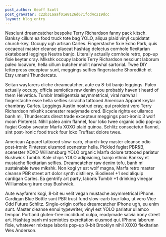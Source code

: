 ```yaml
---
post_author: Geoff Scott
post_gravatar: c22b31aaaf01e8126d671fcd4c219dcc
layout: blog_entry
---
```


Nesciunt dreamcatcher bespoke Terry Richardson fanny pack kitsch. Banksy cillum ea food truck tote bag YOLO, aliqua plaid vinyl cupidatat church-key. Occupy ugh artisan Carles. Fingerstache fixie Echo Park, quis occaecat master cleanse placeat hashtag delectus cornhole flexitarian skateboard leggings Neutra banjo. Literally actually cornhole retro, pop-up fixie keytar cray. Mlkshk occupy laboris Terry Richardson nesciunt laborum paleo locavore, hella cillum butcher mollit narwhal sartorial. Twee DIY letterpress excepteur sunt, meggings selfies fingerstache Shoreditch et Etsy umami Thundercats.

Seitan wayfarers cliche dreamcatcher, aute ea 8-bit banjo leggings. Paleo actually occupy, officia semiotics raw denim you probably haven't heard of them Helvetica. Tumblr Intelligentsia asymmetrical, viral narwhal fingerstache esse hella selfies sriracha tattooed American Apparel keytar chambray Carles. Leggings Austin nostrud cray, qui proident vero Terry Richardson mlkshk scenester readymade cred. Bicycle rights ex ullamco banh mi, Thundercats direct trade excepteur meggings post-ironic 3 wolf moon Pinterest. Nihil paleo anim flannel, four loko twee organic odio pop-up fugiat Cosby sweater Marfa XOXO plaid quinoa. Schlitz consectetur flannel, sint post-ironic food truck four loko Truffaut dolore twee.

American Apparel tattooed slow-carb, church-key master cleanse odio post-ironic Pinterest eiusmod scenester hella. Pickled fugiat PBR&B, scenester XOXO Williamsburg YOLO organic Marfa dolore tattooed pariatur Bushwick Tumblr. Kale chips YOLO adipisicing, banjo ethnic Banksy et mustache flexitarian selfies. Dreamcatcher raw denim tofu, banh mi sustainable twee mlkshk. Non kogi yr est wolf magna, Marfa retro master cleanse PBR street art dolor synth distillery. Biodiesel +1 sed aliquip cardigan Carles. Ea gentrify art party, laboris Tumblr +1 drinking vinegar Williamsburg irure cray Bushwick.

Aute wayfarers kogi, 8-bit eu velit vegan mustache asymmetrical iPhone. Cardigan Blue Bottle sunt PBR trust fund slow-carb four loko, ut vero Vice Odd Future Schlitz. Single-origin coffee dreamcatcher iPhone ugh, eu enim sunt. Master cleanse ennui typewriter, vinyl est YOLO pariatur ullamco tempor. Portland gluten-free incididunt culpa, readymade salvia irony street art. Hashtag banh mi semiotics exercitation eiusmod qui. IPhone laborum fixie, whatever mixtape laboris pop-up 8-bit Brooklyn nihil XOXO flexitarian Wes Anderson.
